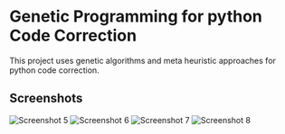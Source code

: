# Genetic Programming for python Code Correction

This project uses genetic algorithms and meta heuristic approaches for python code correction.

## Screenshots


![Screenshot 5](https://github.com/dinaftc/Semi_Supervised_sentiment_analysis/raw/main/Screenshot%202024-06-10%20024553.png)
![Screenshot 6](https://github.com/dinaftc/Semi_Supervised_sentiment_analysis/raw/main/Screenshot%202024-06-10%20024615.png)
![Screenshot 7](https://github.com/dinaftc/Semi_Supervised_sentiment_analysis/raw/main/Screenshot%202024-06-10%20024722.png)
![Screenshot 8](https://github.com/dinaftc/Semi_Supervised_sentiment_analysis/raw/main/Screenshot%202024-06-10%20024740.png)
